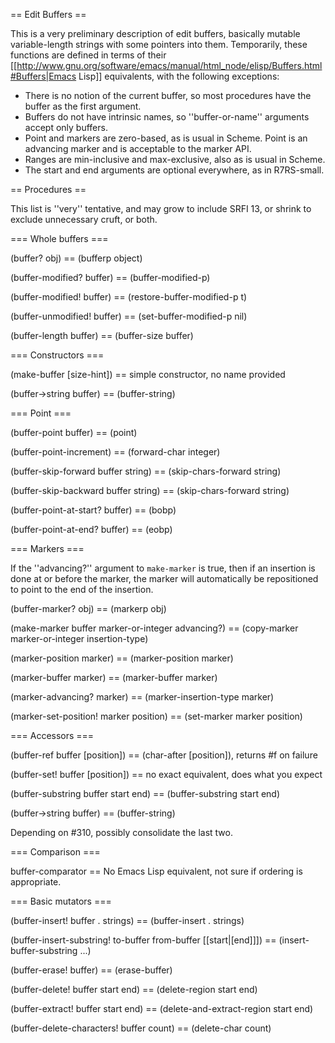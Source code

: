 == Edit Buffers ==

This is a very preliminary description of edit buffers, basically mutable variable-length strings with some pointers into them.  Temporarily, these functions are defined in terms of their [[http://www.gnu.org/software/emacs/manual/html_node/elisp/Buffers.html#Buffers|Emacs Lisp]] equivalents, with the following exceptions:

 * There is no notion of the current buffer, so most procedures have the buffer as the first argument.
 * Buffers do not have intrinsic names, so ''buffer-or-name'' arguments accept only buffers.
 * Point and markers are zero-based, as is usual in Scheme.  Point is an advancing marker and is acceptable to the marker API.
 * Ranges are min-inclusive and max-exclusive, also as is usual in Scheme.
 * The start and end arguments are optional everywhere, as in R7RS-small.

== Procedures ==

This list is ''very'' tentative, and may grow to include SRFI 13, or shrink to exclude unnecessary cruft, or both.

=== Whole buffers ===

(buffer? obj) == (bufferp object)

(buffer-modified? buffer) == (buffer-modified-p)

(buffer-modified! buffer) == (restore-buffer-modified-p t)

(buffer-unmodified! buffer) == (set-buffer-modified-p nil)

(buffer-length buffer) == (buffer-size buffer)

=== Constructors ===

(make-buffer [size-hint]) == simple constructor, no name provided

(buffer->string buffer) == (buffer-string)

=== Point ===

(buffer-point buffer) == (point)

(buffer-point-increment) == (forward-char integer)

(buffer-skip-forward buffer string) == (skip-chars-forward string)

(buffer-skip-backward buffer string) == (skip-chars-forward string)

(buffer-point-at-start? buffer) == (bobp)

(buffer-point-at-end? buffer) == (eobp)

=== Markers ===

If the ''advancing?'' argument to `make-marker` is true, then if an insertion is done at or before the marker, the marker will automatically be repositioned to point to the end of the insertion.

(buffer-marker? obj) == (markerp obj)

(make-marker buffer marker-or-integer advancing?) == (copy-marker marker-or-integer insertion-type)

(marker-position marker) == (marker-position marker)

(marker-buffer marker) == (marker-buffer marker)

(marker-advancing? marker) == (marker-insertion-type marker)

(marker-set-position! marker position) == (set-marker marker position)

=== Accessors ===

(buffer-ref buffer [position]) == (char-after [position]), returns #f on failure

(buffer-set! buffer [position]) == no exact equivalent, does what you expect

(buffer-substring buffer start end) == (buffer-substring start end)

(buffer->string buffer) == (buffer-string)

Depending on #310, possibly consolidate the last two.

=== Comparison ===

buffer-comparator == No Emacs Lisp equivalent, not sure if ordering is appropriate.

=== Basic mutators ===

(buffer-insert! buffer . strings) == (buffer-insert . strings)

(buffer-insert-substring! to-buffer from-buffer [[start|[end]]]) == (insert-buffer-substring ...)

(buffer-erase! buffer) == (erase-buffer)

(buffer-delete! buffer start end) == (delete-region start end)

(buffer-extract! buffer start end) == (delete-and-extract-region start end)

(buffer-delete-characters! buffer count) == (delete-char count)

